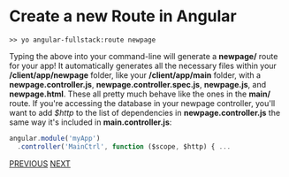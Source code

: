 # Create a new Route in Angular

```
>> yo angular-fullstack:route newpage 
```

Typing the above into your command-line will generate a **newpage/** route for your app! It automatically generates all the necessary files within your **/client/app/newpage** folder, like your **/client/app/main** folder, with a **newpage.controller.js**, **newpage.controller.spec.js**, **newpage.js**, and **newpage.html**. These all pretty much behave like the ones in the **main/** route. If you're accessing the database in your newpage controller, you'll want to add _$http_ to the list of dependencies in **newpage.controller.js** the same way it's included in **main.controller.js**:

```javascript
angular.module('myApp')
  .controller('MainCtrl', function ($scope, $http) { ...
```

[PREVIOUS](Front-End-File-Structure) [NEXT](Angular-Creating-A-New-Directive)
